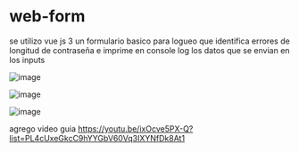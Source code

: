 # web-form
se utilizo vue js 3 
un formulario basico para logueo que identifica errores de longitud de contraseña e imprime en console log los
datos que se envian en los inputs 

![image](https://user-images.githubusercontent.com/86309154/221269060-958b4b6a-74a3-4418-b19c-02a6c52ff337.png)

![image](https://user-images.githubusercontent.com/86309154/221269186-14b1fe11-288d-4b3f-a066-728d39bac109.png)

![image](https://user-images.githubusercontent.com/86309154/221269304-5e9033da-c1f5-4130-acbf-2d3995e3663c.png)

agrego video guia https://youtu.be/ixOcve5PX-Q?list=PL4cUxeGkcC9hYYGbV60Vq3IXYNfDk8At1
